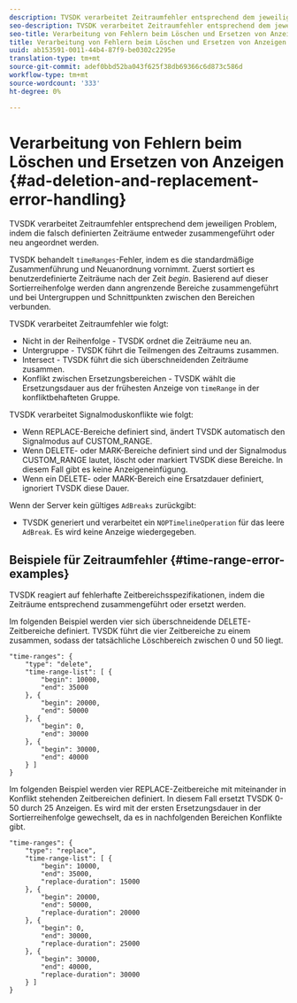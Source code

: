 ```yaml
---
description: TVSDK verarbeitet Zeitraumfehler entsprechend dem jeweiligen Problem, indem die falsch definierten Zeiträume entweder zusammengeführt oder neu angeordnet werden.
seo-description: TVSDK verarbeitet Zeitraumfehler entsprechend dem jeweiligen Problem, indem die falsch definierten Zeiträume entweder zusammengeführt oder neu angeordnet werden.
seo-title: Verarbeitung von Fehlern beim Löschen und Ersetzen von Anzeigen
title: Verarbeitung von Fehlern beim Löschen und Ersetzen von Anzeigen
uuid: ab153591-0011-44b4-87f9-be0302c2295e
translation-type: tm+mt
source-git-commit: adef0bbd52ba043f625f38db69366c6d873c586d
workflow-type: tm+mt
source-wordcount: '333'
ht-degree: 0%

---
```



# Verarbeitung von Fehlern beim Löschen und Ersetzen von Anzeigen {#ad-deletion-and-replacement-error-handling}

TVSDK verarbeitet Zeitraumfehler entsprechend dem jeweiligen Problem, indem die falsch definierten Zeiträume entweder zusammengeführt oder neu angeordnet werden.

TVSDK behandelt `timeRanges`-Fehler, indem es die standardmäßige Zusammenführung und Neuanordnung vornimmt. Zuerst sortiert es benutzerdefinierte Zeiträume nach der Zeit *begin*. Basierend auf dieser Sortierreihenfolge werden dann angrenzende Bereiche zusammengeführt und bei Untergruppen und Schnittpunkten zwischen den Bereichen verbunden.

TVSDK verarbeitet Zeitraumfehler wie folgt:

* Nicht in der Reihenfolge - TVSDK ordnet die Zeiträume neu an.
* Untergruppe - TVSDK führt die Teilmengen des Zeitraums zusammen.
* Intersect - TVSDK führt die sich überschneidenden Zeiträume zusammen.
* Konflikt zwischen Ersetzungsbereichen - TVSDK wählt die Ersetzungsdauer aus der frühesten Anzeige von `timeRange` in der konfliktbehafteten Gruppe.

TVSDK verarbeitet Signalmoduskonflikte wie folgt:

* Wenn REPLACE-Bereiche definiert sind, ändert TVSDK automatisch den Signalmodus auf CUSTOM_RANGE.
* Wenn DELETE- oder MARK-Bereiche definiert sind und der Signalmodus CUSTOM_RANGE lautet, löscht oder markiert TVSDK diese Bereiche. In diesem Fall gibt es keine Anzeigeneinfügung.
* Wenn ein DELETE- oder MARK-Bereich eine Ersatzdauer definiert, ignoriert TVSDK diese Dauer.

Wenn der Server kein gültiges `AdBreaks` zurückgibt:

* TVSDK generiert und verarbeitet ein `NOPTimelineOperation` für das leere `AdBreak`. Es wird keine Anzeige wiedergegeben.

## Beispiele für Zeitraumfehler {#time-range-error-examples}

TVSDK reagiert auf fehlerhafte Zeitbereichsspezifikationen, indem die Zeiträume entsprechend zusammengeführt oder ersetzt werden.

Im folgenden Beispiel werden vier sich überschneidende DELETE-Zeitbereiche definiert. TVSDK führt die vier Zeitbereiche zu einem zusammen, sodass der tatsächliche Löschbereich zwischen 0 und 50 liegt.

```
"time-ranges": {
    "type": "delete",
    "time-range-list": [ {
        "begin": 10000,
        "end": 35000
    }, {
        "begin": 20000,
        "end": 50000
    }, {
        "begin": 0,
        "end": 30000
    }, {
        "begin": 30000,
        "end": 40000
    } ]
}
```

Im folgenden Beispiel werden vier REPLACE-Zeitbereiche mit miteinander in Konflikt stehenden Zeitbereichen definiert. In diesem Fall ersetzt TVSDK 0-50 durch 25 Anzeigen. Es wird mit der ersten Ersetzungsdauer in der Sortierreihenfolge gewechselt, da es in nachfolgenden Bereichen Konflikte gibt.

```
"time-ranges": {
    "type": "replace",
    "time-range-list": [ {
        "begin": 10000,
        "end": 35000,
        "replace-duration": 15000
    }, {
        "begin": 20000,
        "end": 50000,
        "replace-duration": 20000
    }, {
        "begin": 0,
        "end": 30000,
        "replace-duration": 25000
    }, {
        "begin": 30000,
        "end": 40000,
        "replace-duration": 30000
    } ]
}
```
